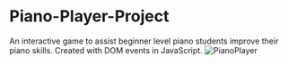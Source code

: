# Piano-Player-Project

An interactive game to assist beginner level piano students improve their piano skills. Created with DOM events in JavaScript.
![PianoPlayer](https://user-images.githubusercontent.com/89772563/184930716-5d8ab934-cfde-42d8-87e8-51b694f532ee.jpg)
